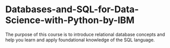 # Databases-and-SQL-for-Data-Science-with-Python-by-IBM
The purpose of this course is to introduce relational database concepts and help you learn and apply foundational knowledge of the SQL language. 
